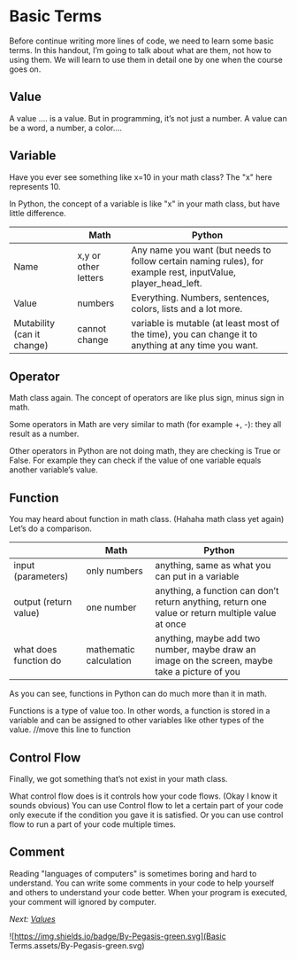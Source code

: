 # Basic Terms

Before continue writing more lines of code, we need to learn some basic terms. In this handout, I’m going to talk about what are them, not how to using them. We will learn to use them in detail one by one when the course goes on.

## Value

A value …. is a value. But in programming, it’s not just a number. A value can be a word, a number, a color….

## Variable

Have you ever see something like x=10 in your math class? The "x" here represents 10.

In Python, the concept of a variable is like "x" in your math class, but have little difference.

|                            | Math                 | Python                                                       |
| -------------------------- | -------------------- | ------------------------------------------------------------ |
| Name                       | x,y or other letters | Any name you want (but needs to follow certain naming rules), for example rest, inputValue, player_head_left. |
| Value                      | numbers              | Everything. Numbers, sentences, colors, lists and a lot more. |
| Mutability (can it change) | cannot change        | variable is mutable (at least most of the time), you can change it to anything at any time you want. |

## Operator

Math class again. The concept of operators are like plus sign, minus sign in math.

Some operators in Math are very similar to math (for example +, -): they all result as a number.

Other operators in Python are not doing math, they are checking is True or False. For example they can check if the value of one variable equals another variable’s value.

## Function

You may heard about function in math class. (Hahaha math class yet again) Let’s do a comparison.

|                       | Math                   | Python                                                       |
| --------------------- | ---------------------- | ------------------------------------------------------------ |
| input (parameters)    | only numbers           | anything, same as what you can put in a variable             |
| output (return value) | one number             | anything, a function can don’t return anything, return one value or return multiple value at once |
| what does function do | mathematic calculation | anything, maybe add two number, maybe draw an image on the screen, maybe take a picture of you |

As you can see, functions in Python can do much more than it in math.

Functions is a type of value too. In other words, a function is stored in a variable and can be assigned to other variables like other types of the value. //move this line to function

## Control Flow

Finally, we got something that’s not exist in your math class.

What control flow does is it controls how your code flows. (Okay I know it sounds obvious) You can use Control flow to let a certain part of your code only execute if the condition you gave it is satisfied. Or you can use control flow to run a part of your code multiple times.

## Comment

Reading "languages of computers" is sometimes boring and hard to understand. You can write some comments in your code to help yourself and others to understand your code better. When your program is executed, your comment will ignored by computer.

*Next: [Values](Values.html)*

![https://img.shields.io/badge/By-Pegasis-green.svg](Basic Terms.assets/By-Pegasis-green.svg)